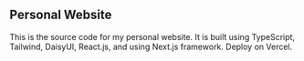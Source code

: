 ## Personal Website

This is the source code for my personal website. It is built using TypeScript, Tailwind, DaisyUI, React.js, and using Next.js framework. Deploy on Vercel.
